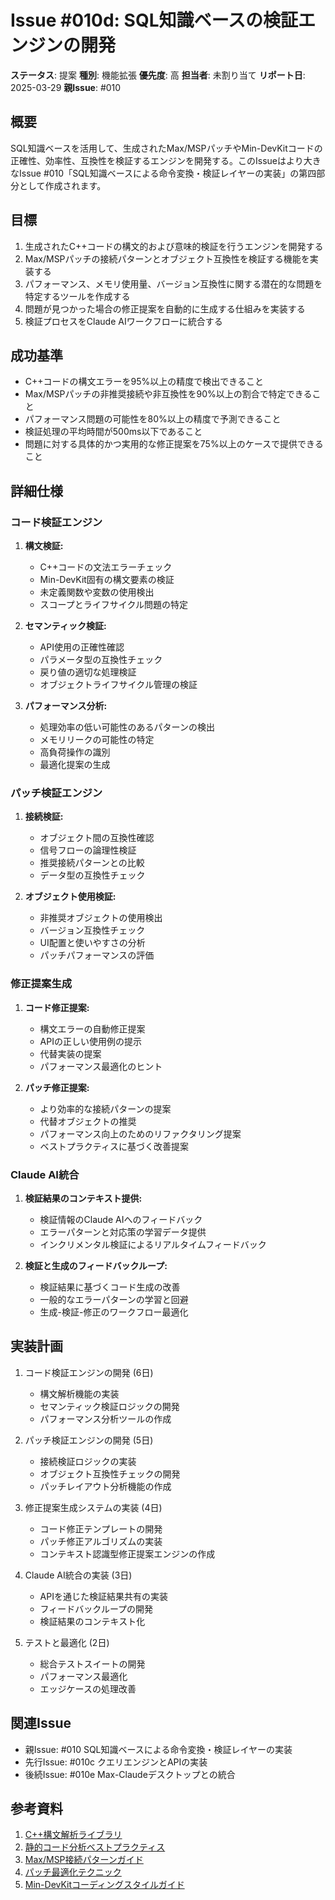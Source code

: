 # Issue #010d: SQL知識ベースの検証エンジンの開発

**ステータス**: 提案
**種別**: 機能拡張
**優先度**: 高
**担当者**: 未割り当て
**リポート日**: 2025-03-29
**親Issue**: #010

## 概要

SQL知識ベースを活用して、生成されたMax/MSPパッチやMin-DevKitコードの正確性、効率性、互換性を検証するエンジンを開発する。このIssueはより大きなIssue #010「SQL知識ベースによる命令変換・検証レイヤーの実装」の第四部分として作成されます。

## 目標

1. 生成されたC++コードの構文的および意味的検証を行うエンジンを開発する
2. Max/MSPパッチの接続パターンとオブジェクト互換性を検証する機能を実装する
3. パフォーマンス、メモリ使用量、バージョン互換性に関する潜在的な問題を特定するツールを作成する
4. 問題が見つかった場合の修正提案を自動的に生成する仕組みを実装する
5. 検証プロセスをClaude AIワークフローに統合する

## 成功基準

- C++コードの構文エラーを95%以上の精度で検出できること
- Max/MSPパッチの非推奨接続や非互換性を90%以上の割合で特定できること
- パフォーマンス問題の可能性を80%以上の精度で予測できること
- 検証処理の平均時間が500ms以下であること
- 問題に対する具体的かつ実用的な修正提案を75%以上のケースで提供できること

## 詳細仕様

### コード検証エンジン

1. **構文検証:**
   - C++コードの文法エラーチェック
   - Min-DevKit固有の構文要素の検証
   - 未定義関数や変数の使用検出
   - スコープとライフサイクル問題の特定

2. **セマンティック検証:**
   - API使用の正確性確認
   - パラメータ型の互換性チェック
   - 戻り値の適切な処理検証
   - オブジェクトライフサイクル管理の検証

3. **パフォーマンス分析:**
   - 処理効率の低い可能性のあるパターンの検出
   - メモリリークの可能性の特定
   - 高負荷操作の識別
   - 最適化提案の生成

### パッチ検証エンジン

1. **接続検証:**
   - オブジェクト間の互換性確認
   - 信号フローの論理性検証
   - 推奨接続パターンとの比較
   - データ型の互換性チェック

2. **オブジェクト使用検証:**
   - 非推奨オブジェクトの使用検出
   - バージョン互換性チェック
   - UI配置と使いやすさの分析
   - パッチパフォーマンスの評価

### 修正提案生成

1. **コード修正提案:**
   - 構文エラーの自動修正提案
   - APIの正しい使用例の提示
   - 代替実装の提案
   - パフォーマンス最適化のヒント

2. **パッチ修正提案:**
   - より効率的な接続パターンの提案
   - 代替オブジェクトの推奨
   - パフォーマンス向上のためのリファクタリング提案
   - ベストプラクティスに基づく改善提案

### Claude AI統合

1. **検証結果のコンテキスト提供:**
   - 検証情報のClaude AIへのフィードバック
   - エラーパターンと対応策の学習データ提供
   - インクリメンタル検証によるリアルタイムフィードバック

2. **検証と生成のフィードバックループ:**
   - 検証結果に基づくコード生成の改善
   - 一般的なエラーパターンの学習と回避
   - 生成-検証-修正のワークフロー最適化

## 実装計画

1. コード検証エンジンの開発 (6日)
   - 構文解析機能の実装
   - セマンティック検証ロジックの開発
   - パフォーマンス分析ツールの作成

2. パッチ検証エンジンの開発 (5日)
   - 接続検証ロジックの実装
   - オブジェクト互換性チェックの開発
   - パッチレイアウト分析機能の作成

3. 修正提案生成システムの実装 (4日)
   - コード修正テンプレートの開発
   - パッチ修正アルゴリズムの実装
   - コンテキスト認識型修正提案エンジンの作成

4. Claude AI統合の実装 (3日)
   - APIを通じた検証結果共有の実装
   - フィードバックループの開発
   - 検証結果のコンテキスト化

5. テストと最適化 (2日)
   - 総合テストスイートの開発
   - パフォーマンス最適化
   - エッジケースの処理改善

## 関連Issue

- 親Issue: #010 SQL知識ベースによる命令変換・検証レイヤーの実装
- 先行Issue: #010c クエリエンジンとAPIの実装
- 後続Issue: #010e Max-Claudeデスクトップとの統合

## 参考資料

1. [C++構文解析ライブラリ](https://github.com/tree-sitter/tree-sitter)
2. [静的コード分析ベストプラクティス](https://owasp.org/www-community/Source_Code_Analysis_Tools)
3. [Max/MSP接続パターンガイド](https://docs.cycling74.com/max8/tutorials/basicchapter02)
4. [パッチ最適化テクニック](https://cycling74.com/articles/optimization-in-max-philosophy-and-techniques)
5. [Min-DevKitコーディングスタイルガイド](https://cycling74.github.io/min-devkit/guide/style-guide/)
